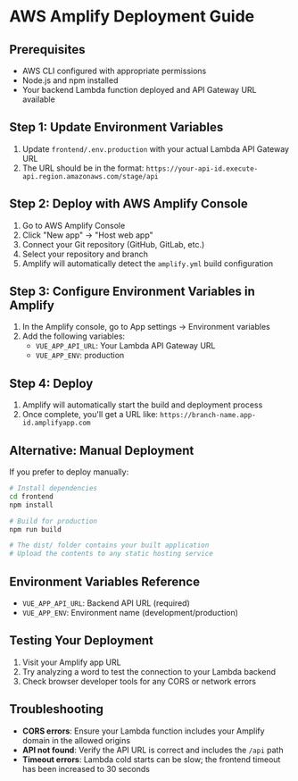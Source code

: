 # AWS Amplify Deployment Guide

## Prerequisites
- AWS CLI configured with appropriate permissions
- Node.js and npm installed
- Your backend Lambda function deployed and API Gateway URL available

## Step 1: Update Environment Variables
1. Update `frontend/.env.production` with your actual Lambda API Gateway URL
2. The URL should be in the format: `https://your-api-id.execute-api.region.amazonaws.com/stage/api`

## Step 2: Deploy with AWS Amplify Console
1. Go to AWS Amplify Console
2. Click "New app" → "Host web app"
3. Connect your Git repository (GitHub, GitLab, etc.)
4. Select your repository and branch
5. Amplify will automatically detect the `amplify.yml` build configuration

## Step 3: Configure Environment Variables in Amplify
1. In the Amplify console, go to App settings → Environment variables
2. Add the following variables:
   - `VUE_APP_API_URL`: Your Lambda API Gateway URL
   - `VUE_APP_ENV`: production

## Step 4: Deploy
1. Amplify will automatically start the build and deployment process
2. Once complete, you'll get a URL like: `https://branch-name.app-id.amplifyapp.com`

## Alternative: Manual Deployment
If you prefer to deploy manually:

```bash
# Install dependencies
cd frontend
npm install

# Build for production
npm run build

# The dist/ folder contains your built application
# Upload the contents to any static hosting service
```

## Environment Variables Reference
- `VUE_APP_API_URL`: Backend API URL (required)
- `VUE_APP_ENV`: Environment name (development/production)

## Testing Your Deployment
1. Visit your Amplify app URL
2. Try analyzing a word to test the connection to your Lambda backend
3. Check browser developer tools for any CORS or network errors

## Troubleshooting
- **CORS errors**: Ensure your Lambda function includes your Amplify domain in the allowed origins
- **API not found**: Verify the API URL is correct and includes the `/api` path
- **Timeout errors**: Lambda cold starts can be slow; the frontend timeout has been increased to 30 seconds